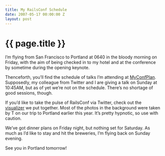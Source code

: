```yaml
---
title: My RailsConf Schedule
date: 2007-05-17 00:00:00 Z
layout: post
---
```


{{ page.title }}
================

I’m flying from San Francisco to Portland at 0640 in the bloody morning on Friday, with the aim of being checked in to my hotel and at the conference by sometime during the opening keynote.

Thenceforth, you’ll find the schedule of talks I’m attending at [MyConfPlan](http://myconfplan.com/conferences/RailsConf2007/users/al3x). Supposedly, my colleague from Twitter and I are giving a talk on Sunday at 10:45AM, but as of yet we’re not on the schedule. There’s no shortage of good sessions, though.

If you’d like to take the pulse of RailsConf via Twitter, check out the [visualizer](http://twitter.com/flash/railsconf/) we put together. Most of the photos in the background were taken by T on our trip to Portland earlier this year. It’s pretty hypnotic, so use with caution.

We’ve got dinner plans on Friday night, but nothing set for Saturday. As much as I’d like to stay and hit the breweries, I’m flying back on Sunday evening.

See you in Portland tomorrow!
